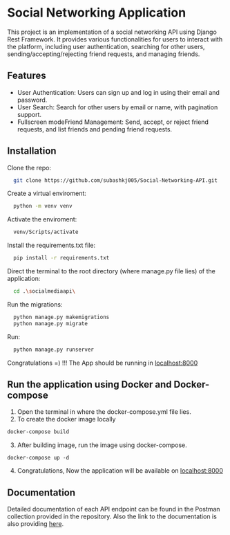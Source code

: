
# Social Networking Application

This project is an implementation of a social networking API using Django Rest Framework. It provides various functionalities for users to interact with the platform, including user authentication, searching for other users, sending/accepting/rejecting friend requests, and managing friends.




## Features

- User Authentication: Users can sign up and log in using their email and password.
- User Search: Search for other users by email or name, with pagination support.
- Fullscreen modeFriend Management: Send, accept, or reject friend requests, and list friends and pending friend requests.



## Installation

Clone the repo:

```bash
  git clone https://github.com/subashkj005/Social-Networking-API.git
```
Create a virtual enviroment:
```bash
  python -m venv venv
```
Activate the enviroment:
```bash
  venv/Scripts/activate
```
Install the requirements.txt file:
```bash
  pip install -r requirements.txt
```
Direct the terminal to the root directory (where manage.py file lies) of the application:
```bash
  cd .\socialmediaapi\
```
Run the migrations:
```bash
  python manage.py makemigrations
  python manage.py migrate
```
Run:
```bash
  python manage.py runserver
```

Congratulations =) !!! The App should be running in [localhost:8000](http://localhost:8000/)
    
## Run the application using Docker and Docker-compose

1. Open the terminal in where the docker-compose.yml file lies.
2. To create the docker image locally

```bash
docker-compose build
```
3. After building image, run the image using docker-compose.
```
docker-compose up -d
```
4. Congratulations, Now the application will be available on [localhost:8000](http://localhost:8000/)
## Documentation

Detailed documentation of each API endpoint can be found in the Postman collection provided in the repository. Also the link to the documentation is also providing [here](https://documenter.getpostman.com/view/28819113/2sA3Qwb9zV).


